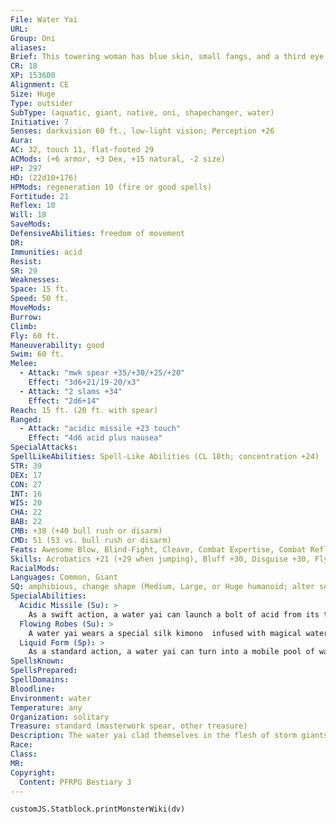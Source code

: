 ```yaml
---
File: Water Yai
URL: 
Group: Oni
aliases: 
Brief: This towering woman has blue skin, small fangs, and a third eye glaring from her forehead. Her robes are soaking wet.
CR: 18
XP: 153600
Alignment: CE
Size: Huge
Type: outsider
SubType: (aquatic, giant, native, oni, shapechanger, water)
Initiative: 7
Senses: darkvision 60 ft., low-light vision; Perception +26
Aura: 
AC: 32, touch 11, flat-footed 29
ACMods: (+6 armor, +3 Dex, +15 natural, -2 size)
HP: 297
HD: (22d10+176)
HPMods: regeneration 10 (fire or good spells)
Fortitude: 21
Reflex: 10
Will: 18
SaveMods: 
DefensiveAbilities: freedom of movement
DR: 
Immunities: acid
Resist: 
SR: 29
Weaknesses: 
Space: 15 ft.
Speed: 50 ft.
MoveMods: 
Burrow: 
Climb: 
Fly: 60 ft.
Maneuverability: good
Swim: 60 ft.
Melee: 
  - Attack: "mwk spear +35/+30/+25/+20"
    Effect: "3d6+21/19-20/x3"
  - Attack: "2 slams +34"
    Effect: "2d6+14"
Reach: 15 ft. (20 ft. with spear)
Ranged: 
  - Attack: "acidic missile +23 touch"
    Effect: "4d6 acid plus nausea"
SpecialAttacks: 
SpellLikeAbilities: Spell-Like Abilities (CL 18th; concentration +24)  Constant-fly, freedom of movement, water walk   At Will-invisibility (self only), liquid form, water breathing   3/day-charm monster (DC 20), cone of cold (DC 21), control water, polar ray
STR: 39
DEX: 17
CON: 27
INT: 16
WIS: 20
CHA: 22
BAB: 22
CMB: +38 (+40 bull rush or disarm)
CMD: 51 (53 vs. bull rush or disarm)
Feats: Awesome Blow, Blind-Fight, Cleave, Combat Expertise, Combat Reflexes, Critical Focus, Improved Bull Rush, Improved Critical (spear), Improved Disarm, Improved Initiative, Power Attack
Skills: Acrobatics +21 (+29 when jumping), Bluff +30, Disguise +30, Fly +24, Intimidate +30, Knowledge (arcana) +24, Perception +26, Perform (sing) +24, Sense Motive +26, Spellcraft +21, Swim +43
RacialMods: 
Languages: Common, Giant
SQ: amphibious, change shape (Medium, Large, or Huge humanoid; alter self or giant form II)
SpecialAbilities:
  Acidic Missile (Su): >
    As a swift action, a water yai can launch a bolt of acid from its third eye. Any creature struck by this bolt must also succeed at a DC 29 Fortitude save or be nauseated for 1 round by the overwhelming stench of the acid. This attack has a range of 180 feet with no range increment. The save DC is Constitution-based.
  Flowing Robes (Su): >
    A water yai wears a special silk kimono  infused with magical water. This kimono grants a +6 armor bonus. These robes function as armor only for water yai.
  Liquid Form (Sp): >
    As a standard action, a water yai can turn into a mobile pool of water. This functions like gaseous form, except that the yai cannot fly in this form. It retains its own base speed, and its swim speed doubles to 120 feet. The water yai can end this ability as a standard action.
SpellsKnown: 
SpellsPrepared: 
SpellDomains: 
Bloodline: 
Environment: water
Temperature: any
Organization: solitary
Treasure: standard (masterwork spear, other treasure)
Description: The water yai clad themselves in the flesh of storm giants, yet these yai are more at home dwelling beneath the waves than they are above them. Unlike most oni, water yai have no real longing to rule or infiltrate societies- yet they still enjoy posing as humanoids. They often assume the forms of enormous merfolk in the water, but prefer to adopt the shapes of storm giants when on land. The water yai then pursues its favorite decadence-the acclimation of material wealth and luxuries. Water yai tend to be easily distracted by beautiful treasures, and despite their evil natures are prone to acts of unexpected frivolity.
Race: 
Class: 
MR: 
Copyright:
  Content: PFRPG Bestiary 3
---
```

```dataviewjs
customJS.Statblock.printMonsterWiki(dv)
```
